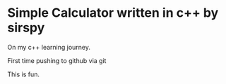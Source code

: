 # Simple Calculator written in c++ by sirspy

On my c++ learning journey.

First time pushing to github via git

This is fun.